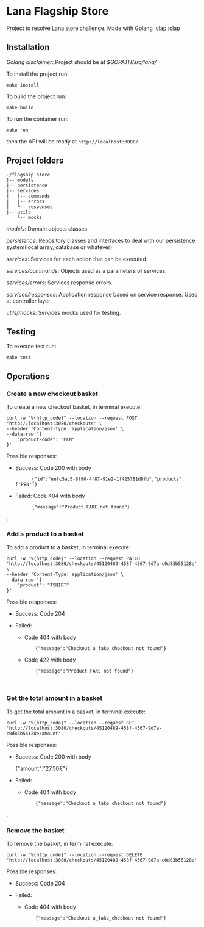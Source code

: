# Lana Flagship Store

Project to resolve Lana store challenge. Made with Golang :clap :clap


## Installation

*Golang disclaimer*: Project should be at _$GOPATH/src/lana/_

To install the project run:

    make install

To build the project run:

    make build

To run the container run:

    make run

then the API will be ready at `http://localhost:3080/`


## Project folders

    ./flagship-store
    |-- models
    |-- persistence
    |-- services
    |   |-- commands
    |   |-- errors
    |   └-- responses
    |-- utils
        └-- mocks

_models_: Domain objects classes.

_persistence_: Repository classes and interfaces to deal with our persistence system(local array, database or whatever)

_services_: Services for each action that can be executed.

_services/commands_: Objects used as a parameters of services.

_services/errors_: Services response errors.

_services/responses_: Application response based on service response. Used at controller layer.

_utils/mocks_: Services mocks used for testing.

## Testing

To execute test run:

    make test


## Operations

### Create a new checkout basket

To create a new checkout basket, in terminal execute:

    curl -w "%{http_code}" --location --request POST 'http://localhost:3080/checkouts' \
    --header 'Content-Type: application/json' \
    --data-raw '{
        "product-code": "PEN"
    }'

Possible responses:
- Success: Code 200 with body

            {"id":"eefc5ac5-8f90-4f87-91e2-1f425781d8fb","products":["PEN"]}

- Failed: Code 404 with body

            {"message":"Product FAKE not found"}

.

### Add a product to a basket

To add a product to a basket, in terminal execute:

    curl -w "%{http_code}" --location --request PATCH 'http://localhost:3080/checkouts/45120489-458f-4567-9d7a-c0d83b55128e' \
    --header 'Content-Type: application/json' \
    --data-raw '{
        "product": "TSHIRT"
    }'

Possible responses:
- Success: Code 204

- Failed:

  - Code 404 with body

            {"message":"Checkout a_fake_checkout not found"}

  - Code 422 with body

            {"message":"Product FAKE not found"}

.


### Get the total amount in a basket

To get the total amount in a basket, in terminal execute:

    curl -w "%{http_code}" --location --request GET 'http://localhost:3080/checkouts/45120489-458f-4567-9d7a-c0d83b55128e/amount'

Possible responses:
- Success: Code 200 with body

    {"amount":"27.50€"}

- Failed:

  - Code 404 with body

            {"message":"Checkout a_fake_checkout not found"}

.

### Remove the basket

To remove the basket, in terminal execute:

    curl -w "%{http_code}" --location --request DELETE 'http://localhost:3080/checkouts/45120489-458f-4567-9d7a-c0d83b55128e'

Possible responses:
- Success: Code 204

- Failed:

  - Code 404 with body

            {"message":"Checkout a_fake_checkout not found"}
